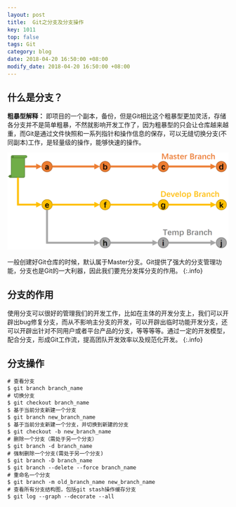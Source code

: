 ```yaml
---
layout: post
title:  Git之分支及分支操作
key: 1011
top: false
tags: Git
category: blog
date: 2018-04-20 16:50:00 +08:00
modify_date: 2018-04-20 16:50:00 +08:00
---
```


## 什么是分支？

**粗暴型解释：** 即项目的一个副本，备份，但是Git相比这个粗暴型更加灵活，存储各分支并不是简单粗暴，不然就影响开发工作了，因为粗暴型的只会让仓库越来越重，而Git是通过文件快照和一系列指针和操作信息的保存，可以无缝切换分支(不同副本)工作，是轻量级的操作，能够快速的操作。

![分支示意图](https://raw.githubusercontent.com/yicm/Images/master/blog/git_branch.png)

一般创建好Git仓库的时候，默认属于Master分支。Git提供了强大的分支管理功能，分支也是Git的一大利器，因此我们要充分发挥分支的作用。
{:.info}

## 分支的作用

使用分支可以很好的管理我们的开发工作，比如在主体的开发分支上，我们可以开辟出bug修复分支，而从不影响主分支的开发，可以开辟出临时功能开发分支，还可以开辟出针对不同用户或者平台产品的分支，等等等等。通过一定的开发模型，配合分支，形成Git工作流，提高团队开发效率以及规范化开发。
{:.info}

## 分支操作

```
# 查看分支
$ git branch branch_name
# 切换分支
$ git checkout branch_name
$ 基于当前分支新建一个分支
$ git branch new_branch_name
$ 基于当前分支新建一个分支，并切换到新建的分支
$ git checkout -b new_branch_name
# 删除一个分支（需处于另一个分支）
$ git branch -d branch_name
# 强制删除一个分支(需处于另一个分支)
$ git branch -D branch_name
$ git branch --delete --force branch_name
# 重命名一个分支
$ git branch -m old_branch_name new_branch_name
# 查看所有分支结构图，包括git stash操作缓存分支
$ git log --graph --decorate --all


```